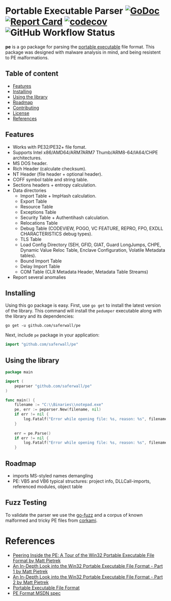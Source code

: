 # Portable Executable Parser [![GoDoc](http://godoc.org/github.com/saferwall/pe?status.svg)](https://pkg.go.dev/github.com/saferwall/pe) [![Report Card](https://goreportcard.com/badge/github.com/saferwall/pe)](https://goreportcard.com/report/github.com/saferwall/pe) [![codecov](https://codecov.io/gh/saferwall/pe/branch/main/graph/badge.svg?token=W7WTOUZLRY)](https://codecov.io/gh/saferwall/pe) ![GitHub Workflow Status](https://img.shields.io/github/workflow/status/saferwall/pe/Build%20&%20Test)

**pe** is a go package for parsing the [portable executable](https://docs.microsoft.com/en-us/windows/win32/debug/pe-format) file format. This package was designed with malware analysis in mind, and being resistent to PE malformations.

## Table of content

- [Features](#features)
- [Installing](#installing)
- [Using the library](#using-the-library)
- [Roadmap](#roadmap)
- [Contributing](#contributing)
- [License](#license)
- [References](#references)

## Features

- Works with PE32/PE32+ file fomat.
- Supports Intel x86/AMD64/ARM7ARM7 Thumb/ARM8-64/IA64/CHPE architectures.
- MS DOS header.
- Rich Header (calculate checksum).
- NT Header (file header + optional header).
- COFF symbol table and string table.
- Sections headers + entropy calculation. 
- Data directories
    - Import Table + ImpHash calculation.
    - Export Table
    - Resource Table
    - Exceptions Table
    - Security Table + Authentihash calculation.
    - Relocations Table
    - Debug Table (CODEVIEW, POGO, VC FEATURE, REPRO, FPO, EXDLL CHARACTERISTICS debug types).
    - TLS Table
    - Load Config Directory (SEH, GFID, GIAT, Guard LongJumps, CHPE, Dynamic Value Reloc Table, Enclave Configuration, Volatile Metadata tables).
    - Bound Import Table
    - Delay Import Table
    - COM Table (CLR Metadata Header, Metadata Table Streams)
- Report several anomalies

## Installing

Using this go package is easy. First, use `go get` to install the latest version of the library. This command will install the `pedumper` executable along with the library and its dependencies:

    go get -u github.com/saferwall/pe

Next, include `pe` package in your application:

```go
import "github.com/saferwall/pe"
```

## Using the library

```go
package main

import (
	peparser "github.com/saferwall/pe"
)

func main() {
    filename := "C:\\Binaries\\notepad.exe"
    pe, err := peparser.New(filename, nil)
	if err != nil {
		log.Fatalf("Error while opening file: %s, reason: %s", filename, err)
    }
    
    err = pe.Parse()
    if err != nil {
        log.Fatalf("Error while opening file: %s, reason: %s", filename, err)
    }
```

## Roadmap

- imports MS-styled names demangling
- PE: VB5 and VB6 typical structures: project info, DLLCall-imports, referenced modules, object table

## Fuzz Testing

To validate the parser we use the [go-fuzz](https://github.com/dvyukov/go-fuzz) and a corpus of known malformed and tricky PE files from [corkami](https://github.com/corkami/pocs/tree/master/PE).

# References

- [Peering Inside the PE: A Tour of the Win32 Portable Executable File Format by Matt Pietrek](http://bytepointer.com/resources/pietrek_peering_inside_pe.htm)
- [An In-Depth Look into the Win32 Portable Executable File Format - Part 1 by Matt Pietrek](http://www.delphibasics.info/home/delphibasicsarticles/anin-depthlookintothewin32portableexecutablefileformat-part1)
- [An In-Depth Look into the Win32 Portable Executable File Format - Part 2 by Matt Pietrek](http://www.delphibasics.info/home/delphibasicsarticles/anin-depthlookintothewin32portableexecutablefileformat-part2)
- [Portable Executable File Format](https://blog.kowalczyk.info/articles/pefileformat.html)
- [PE Format MSDN spec](https://docs.microsoft.com/en-us/windows/win32/debug/pe-format)